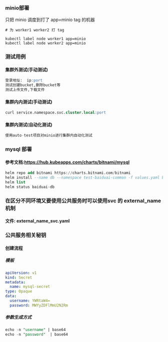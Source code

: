 ### minio部署

只把 minio 调度到打了 app=minio tag 的机器
```$xslt
# 为 worker1 worker2 打 tag

kubectl label node worker1 app=minio
kubectl label node worker2 app=minio

```


### 测试用例
#### 集群外测试(手动测试)
```sql
登录地址:  ip:port
测试创建bucket,删除bucket等
测试上传文件,下载文件
```


#### 集群内内测试(手动测试)
```sql
curl service.namespace.svc.cluster.local:port
```


#### 集群内测试(自动化测试)
```sql
使用auto-test项目对minio进行集群内自动化测试
```




### mysql 部署
#### 参考文档:https://hub.kubeapps.com/charts/bitnami/mysql

```sql
helm repo add bitnami https://charts.bitnami.com/bitnami
helm install --name db --namespace test-baiduai-common -f values.yaml bitnami/mysql
helm list
helm status baiduai-db
```


### 在区分不同环境又要使用公共服务时可以使用svc 的 external_name 机制
#### 文件: external_name_svc.yaml


### 公共服务相关秘钥
#### 创建流程
##### 模板
```yaml
apiVersion: v1
kind: Secret
metadata:
  name: mysql-secret
type: Opaque
data:
  username: YWRtaW4=
  password: MWYyZDFlMmU2N2Rm
```
##### 参数生成方式
```sql
echo -n "username" | base64
echo -n "password"  | base64 

```
